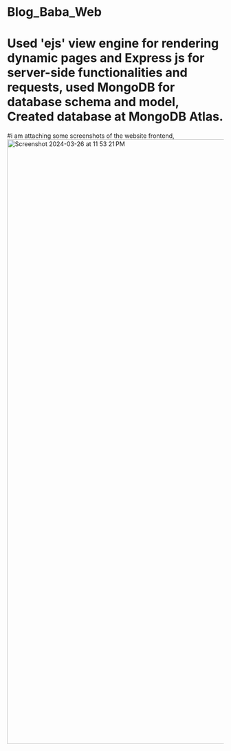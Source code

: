 # Blog_Baba_Web
# Used 'ejs' view engine for rendering dynamic pages and Express js for server-side functionalities and requests, used MongoDB for database schema and model, Created database at MongoDB Atlas.

#i am attaching some screenshots of the website frontend,
<img width="1404" alt="Screenshot 2024-03-26 at 11 53 21 PM" src="https://github.com/chetanprakash786/Blog_Baba_Web/assets/139262091/af33c626-6c53-49e9-a8d1-6fbd81a00e58">
